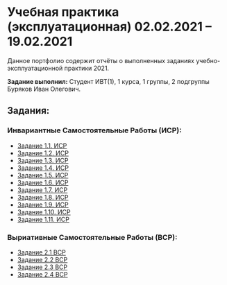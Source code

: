 # Учебная практика (эксплуатационная) 02.02.2021 – 19.02.2021
Данное портфолио содержит отчёты о выполненных заданиях учебно-эксплуатационной практики 2021.

**Задание выполнил:** Студент ИВТ(1), 1 курса, 1 группы, 2 подгруппы Буряков Иван Олегович.

## Задания:

### Инвариантные Самостоятельные Работы (ИСР):

* [Задание 1.1. ИСР](https://github.com/Buryackov-Ivan/Buryackov-Ivan.github.io/blob/main/Буряков%20Иван%20Олегович%2C%20ИИТиТО%2C%20ИВТ%20(1)%2C%20ИСР%2C%20Задание%201.1.pdf)
* [Задание 1.2. ИСР](https://github.com/Buryackov-Ivan/Buryackov-Ivan.github.io/blob/main/Задание%201.2.%20ИСР.md)
* [Задание 1.3. ИСР](https://github.com/Buryackov-Ivan/Buryackov-Ivan.github.io/blob/main/Буряков%20Иван%20Олегович%2C%20ИИТиТО%2C%20ИВТ%20(1)%2C%20ИСР%2C%20Задание%201.3.pdf)
* [Задание 1.4. ИСР](https://github.com/Buryackov-Ivan/Buryackov-Ivan.github.io/blob/main/Задание%201.4.%20ИСР.md)
* [Задание 1.5. ИСР](https://github.com/Buryackov-Ivan/Buryackov-Ivan.github.io/blob/main/Задание%201.5.%20ИСР.md)
* [Задание 1.6. ИСР](https://github.com/Buryackov-Ivan/Buryackov-Ivan.github.io/blob/main/Задание%201.6.%20ИСР.md)
* [Задание 1.7. ИСР](https://github.com/Buryackov-Ivan/Buryackov-Ivan.github.io/blob/main/Задание%201.7.%20ИСР.md)
* [Задание 1.8. ИСР](https://github.com/Buryackov-Ivan/Buryackov-Ivan.github.io/blob/main/Задание%201.8.%20ИСР.md)
* [Задание 1.9. ИСР](https://github.com/Buryackov-Ivan/Buryackov-Ivan.github.io/blob/main/Задание%201.9.%20ИСР.md)
* [Задание 1.10. ИСР](https://github.com/Buryackov-Ivan/Buryackov-Ivan.github.io/blob/main/Задание%201.10.%20ИСР.md)
* [Задание 1.11. ИСР](https://github.com/Buryackov-Ivan/Buryackov-Ivan.github.io/blob/main/Задание%201.11.%20ИСР.md)

### Выриативные Самостоятельные Работы (ВСР):

* [Задание 2.1 ВСР](https://github.com/Buryackov-Ivan/Buryackov-Ivan.github.io/blob/main/Задание%202.1.%20ВСР.md)
* [Задание 2.2 ВСР](https://github.com/Buryackov-Ivan/Buryackov-Ivan.github.io/blob/main/Задание%202.2.%20ВСР.md)
* [Задание 2.3 ВСР](https://github.com/Buryackov-Ivan/Buryackov-Ivan.github.io/blob/main/Задание%202.3.%20ВСР.md)
* [Задание 2.4 ВСР](https://github.com/Buryackov-Ivan/Buryackov-Ivan.github.io/blob/main/Задание%202.4.%20ВСР.md)
